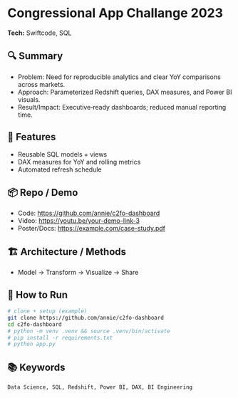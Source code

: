 # Congressional App Challange 2023
**Tech:** Swiftcode, SQL


## 🔍 Summary
- Problem: Need for reproducible analytics and clear YoY comparisons across markets.
- Approach: Parameterized Redshift queries, DAX measures, and Power BI visuals.
- Result/Impact: Executive‑ready dashboards; reduced manual reporting time.

## 🧠 Features
- Reusable SQL models + views
- DAX measures for YoY and rolling metrics
- Automated refresh schedule

## 📦 Repo / Demo
- Code: https://github.com/annie/c2fo-dashboard
- Video: https://youtu.be/your-demo-link-3
- Poster/Docs: https://example.com/case-study.pdf

## 🏗️ Architecture / Methods
- Model → Transform → Visualize → Share

## 🚦 How to Run
```bash
# clone + setup (example)
git clone https://github.com/annie/c2fo-dashboard
cd c2fo-dashboard
# python -m venv .venv && source .venv/bin/activate
# pip install -r requirements.txt
# python app.py
```

## 📚 Keywords
`Data Science, SQL, Redshift, Power BI, DAX, BI Engineering`

